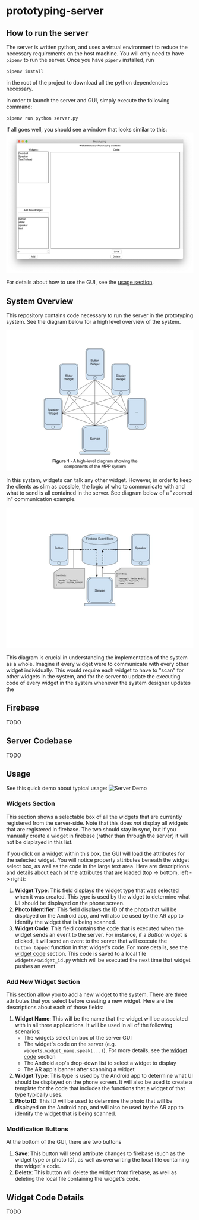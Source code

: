 # prototyping-server

## How to run the server

The server is written python, and uses a virtual environment to reduce the
necessary requirements on the host machine. You will only need to have 
`pipenv` to run the server. Once you have `pipenv` installed, run
```
pipenv install
```
in the root of the project to download all the python dependencies necessary.

In order to launch the server and GUI, simply execute the following command:
```
pipenv run python server.py
```

If all goes well, you should see a window that looks similar to this:
![Server Startup](./readme_resources/server_gui.png)

For details about how to use the GUI, see the [usage section](#usage).

## System Overview

This repository contains code necessary to run the server in the prototyping 
system. See the diagram below for a high level overview of the system.

![Star Architecture Diagram](./readme_resources/star_architecture_diagram.jpg)

In this system, widgets can talk any other widget. However, in order to keep the
clients as slim as possible, the logic of who to communicate with and what to 
send is all contained in the server. See diagram below of a "zoomed in" 
communication example.

![Event Diagram](./readme_resources/event_tracing.jpg)

This diagram is crucial in understanding the implementation of the system as a
whole. Imagine if every widget were to communicate with every other widget
individually. This would require each widget to have to "scan" for other 
widgets in the system, and for the server to update the executing code of
every widget in the system whenever the system designer updates the  

## Firebase

TODO

## Server Codebase

TODO

## Usage

See this quick demo about typical usage:
![Server Demo](./readme_resources/server-optimized.gif)

### Widgets Section

This section shows a selectable box of all the widgets that are currently 
registered from the server-side. Note that this does *not* display all 
widgets that are registered in firebase. The two should stay in sync, but
if you manually create a widget in firebase (rather than through the server)
it will not be displayed in this list.

If you click on a widget within this box, the GUI will load the attributes for
the selected widget. You will notice property attributes beneath the widget 
select box, as well as the code in the large text area. Here are descriptions
and details about each of the attributes that are loaded (top -> bottom, left -> right):

1. **Widget Type**: This field displays the widget type that was selected when 
it was created. This type is used by the widget to determine what UI should be 
displayed on the phone screen.
2. **Photo Identifier**: This field displays the ID of the photo that will be
displayed on the Android app, and will also be used by the AR app to identify the 
widget that is being scanned.
3. **Widget Code**: This field contains the code that is executed when the widget
sends an event to the server. For instance, if a *Button* widget is clicked, it
will send an event to the server that will execute the `button_tapped` function
in that widget's code. For more details, see the [widget code](#widget-code-details) 
section. This code is saved to a local file `widgets/<widget_id.py` which will
be executed the next time that widget pushes an event.

### Add New Widget Section

This section allow you to add a new widget to the system. There are three attributes
that you select before creating a new widget. Here are the descriptions about each
of those fields:

1. **Widget Name**: This will be the name that the widget will be associated with in 
all three applications. It will be used in all of the following scenarios:
    * The widgets selection box of the server GUI
    * The widget's code on the server (e.g. `widgets.widget_name.speak(...)`). For more
details, see the [widget code](#widget-code-details) section
    * The Android app's drop-down list to select a widget to display
    * The AR app's banner after scanning a widget
2. **Widget Type**: This type is used by the Android app to determine what UI should
be displayed on the phone screen. It will also be used to create a template for the
code that includes the functions that a widget of that type typically uses.
3. **Photo ID**: This ID will be used to determine the photo that will be
displayed on the Android app, and will also be used by the AR app to identify the 
widget that is being scanned.

### Modification Buttons

At the bottom of the GUI, there are two buttons
1. **Save**: This button will send attribute changes to firebase (such as the widget
type or photo ID), as well as overwriting the local file containing the widget's code.
2. **Delete**: This button will delete the widget from firebase, as well as deleting
the local file containing the widget's code.

## Widget Code Details

TODO